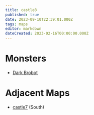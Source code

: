 ```yaml
---
title: castle8
published: true
date: 2023-09-10T22:39:01.000Z
tags: maps
editor: markdown
dateCreated: 2023-02-16T00:00:00.000Z
---
```



# Monsters
 * [Dark Brobot](/monsters/dark-brobot)

# Adjacent Maps
 * [castle7](/maps/castle7) (South)
